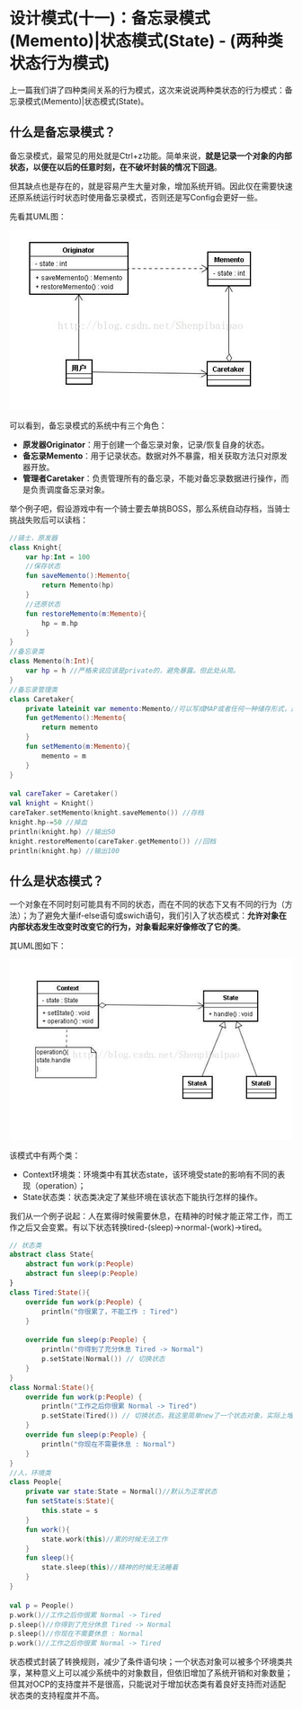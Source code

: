 ﻿# 设计模式(十一)：备忘录模式(Memento)|状态模式(State) - (两种类状态行为模式)

上一篇我们讲了四种类间关系的行为模式，这次来说说两种类状态的行为模式：备忘录模式(Memento)|状态模式(State)。

## 什么是备忘录模式？

备忘录模式，最常见的用处就是Ctrl+z功能。简单来说，__就是记录一个对象的内部状态，以便在以后的任意时刻，在不破坏封装的情况下回退__。

但其缺点也是存在的，就是容易产生大量对象，增加系统开销。因此仅在需要快速还原系统运行时状态时使用备忘录模式，否则还是写Config会更好一些。

先看其UML图：

![Memento](../res/img/Memento1.jpg)

可以看到，备忘录模式的系统中有三个角色：

- __原发器Originator__：用于创建一个备忘录对象，记录/恢复自身的状态。  
- __备忘录Memento__：用于记录状态。数据对外不暴露，相关获取方法只对原发器开放。  
- __管理者Caretaker__：负责管理所有的备忘录，不能对备忘录数据进行操作，而是负责调度备忘录对象。  

举个例子吧，假设游戏中有一个骑士要去单挑BOSS，那么系统自动存档，当骑士挑战失败后可以读档：

```kotlin
//骑士，原发器
class Knight{
    var hp:Int = 100
    //保存状态
    fun saveMemento():Memento{
        return Memento(hp)
    }
    //还原状态
    fun restoreMemento(m:Memento){
        hp = m.hp
    }
}
//备忘录类
class Memento(h:Int){
    var hp = h //严格来说应该是private的，避免暴露。但此处从简。
}
//备忘录管理类
class Caretaker{
    private lateinit var memento:Memento//可以写成MAP或者任何一种储存形式，这里从简
    fun getMemento():Memento{
        return memento
    }
    fun setMemento(m:Memento){
        memento = m
    }
}

val careTaker = Caretaker()
val knight = Knight()
careTaker.setMemento(knight.saveMemento()) //存档
knight.hp-=50 //掉血
println(knight.hp) //输出50
knight.restoreMemento(careTaker.getMemento()) //回档
println(knight.hp) //输出100
```

## 什么是状态模式？

一个对象在不同时刻可能具有不同的状态，而在不同的状态下又有不同的行为（方法）；为了避免大量if-else语句或swich语句，我们引入了状态模式：__允许对象在内部状态发生改变时改变它的行为，对象看起来好像修改了它的类__。

其UML图如下：

![state](../res/img/state1.jpg)

该模式中有两个类：

- Context环境类：环境类中有其状态state，该环境受state的影响有不同的表现（operation）；  
- State状态类：状态类决定了某些环境在该状态下能执行怎样的操作。  

我们从一个例子说起：人在累得时候需要休息，在精神的时候才能正常工作，而工作之后又会变累。有以下状态转换tired-(sleep)->normal-(work)->tired。

```kotlin
// 状态类
abstract class State{
    abstract fun work(p:People)
    abstract fun sleep(p:People)
}
class Tired:State(){
    override fun work(p:People) {
        println("你很累了，不能工作 : Tired")
    }

    override fun sleep(p:People) {
        println("你得到了充分休息 Tired -> Normal")
        p.setState(Normal()) // 切换状态
    }
}
class Normal:State(){
    override fun work(p:People) {
        println("工作之后你很累 Normal -> Tired")
        p.setState(Tired()) // 切换状态，我这里简单new了一个状态对象，实际上增加了系统开销
    }
    override fun sleep(p:People) {
        println("你现在不需要休息 : Normal")
    }
}
//人，环境类
class People{
    private var state:State = Normal()//默认为正常状态
    fun setState(s:State){
        this.state = s
    }
    fun work(){
        state.work(this)//累的时候无法工作
    }
    fun sleep(){
        state.sleep(this)//精神的时候无法睡着
    }
}

val p = People()
p.work()//工作之后你很累 Normal -> Tired
p.sleep()//你得到了充分休息 Tired -> Normal
p.sleep()//你现在不需要休息 : Normal
p.work()//工作之后你很累 Normal -> Tired
```

状态模式封装了转换规则，减少了条件语句块；一个状态对象可以被多个环境类共享，某种意义上可以减少系统中的对象数目，但依旧增加了系统开销和对象数量；但其对OCP的支持度并不是很高，只能说对于增加状态类有着良好支持而对适配状态类的支持程度并不高。
